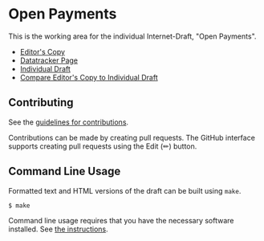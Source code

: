 # Open Payments

This is the working area for the individual Internet-Draft, "Open Payments".

* [Editor's Copy](https://adrianhopebailie.github.io/open-payments-specification/#go.draft-hopebailie-open-payments.html)
* [Datatracker Page](https://datatracker.ietf.org/doc/draft-hopebailie-open-payments)
* [Individual Draft](https://datatracker.ietf.org/doc/html/draft-hopebailie-open-payments)
* [Compare Editor's Copy to Individual Draft](https://adrianhopebailie.github.io/open-payments-specification/#go.draft-hopebailie-open-payments.diff)


## Contributing

See the
[guidelines for contributions](https://github.com/adrianhopebailie/open-payments-specification/blob/main/CONTRIBUTING.md).

Contributions can be made by creating pull requests.
The GitHub interface supports creating pull requests using the Edit (✏) button.


## Command Line Usage

Formatted text and HTML versions of the draft can be built using `make`.

```sh
$ make
```

Command line usage requires that you have the necessary software installed.  See
[the instructions](https://github.com/martinthomson/i-d-template/blob/main/doc/SETUP.md).

